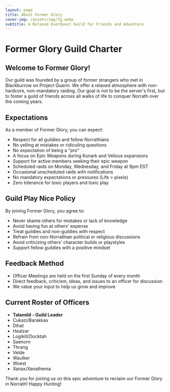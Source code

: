 ```yaml
---
layout: page
title: About Former Glory
cover-img: /assets/img/fg.webp
subtitle: A Relaxed EverQuest Guild for Friends and Adventure
---
```


# Former Glory Guild Charter

## Welcome to Former Glory!

Our guild was founded by a group of former strangers who met in Blackburrow on Project Quarm. We offer a relaxed atmosphere with non-hardcore, non-mandatory raiding. Our goal is not to be the server's first, but to foster a guild of friends across all walks of life to conquer Norrath over the coming years.

## Expectations

As a member of Former Glory, you can expect:

- Respect for all guildies and fellow Norrathians
- No yelling at mistakes or ridiculing questions
- No expectation of being a "pro"
- A focus on Epic Weapons during Kunark and Velious expansions
- Support for active members seeking their epic weapon
- Scheduled raids on Monday, Wednesday, and Friday at 9pm EST
- Occasional unscheduled raids with notifications
- No mandatory expectations or pressures (Life > pixels)
- Zero tolerance for toxic players and toxic play

## Guild Play Nice Policy

By joining Former Glory, you agree to:

- Never shame others for mistakes or lack of knowledge
- Avoid having fun at others' expense
- Treat guildies and non-guildies with respect
- Refrain from non-Norrathian political or religious discussions
- Avoid criticizing others' character builds or playstyles
- Support fellow guildies with a positive mindset

## Feedback Method

- Officer Meetings are held on the first Sunday of every month
- Direct feedback, criticism, ideas, and issues to an officer for discussion
- We value your input to help us grow and improve

## Current Roster of Officers

- **Talamild - Guild Leader**
- Cukazi/Barakkas
- Dihat
- Healzar
- Logikill/Docktah
- Saenorn
- Thrang
- Velde
- Waulker
- Woest
- Xanax/Xanathema

Thank you for joining us on this epic adventure to reclaim our Former Glory in Norrath! Happy Hunting!
